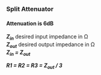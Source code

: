 ### Split Attenuator
#### Attenuation is 6dB
___Z<sub>in</sub>___ desired input impedance in &#x2126;<br>
___Z<sub>out</sub>___ desired output impedance in &#x2126;<br>
___Z<sub>in</sub> = Z<sub>out</sub>___

___R1 = R2 = R3 = Z<sub>out</sub> / 3___
